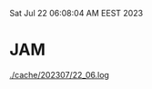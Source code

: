 Sat Jul 22 06:08:04 AM EEST 2023
# JAM
<a href='./cache/202307/22_06.log'>./cache/202307/22_06.log</a>
